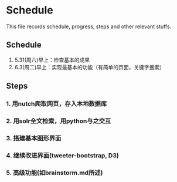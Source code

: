 Schedule
=====================
This file records schedule, progress, steps and other relevant stuffs.

Schedule
----------------
1. 5.31(周六)早上：检查基本的成果
2. 6.3(周二)早上：实现最基本的功能（有简单的页面，关键字搜索）

Steps
----------------

### 1. 用nutch爬取网页，存入本地数据库 
### 2. 用solr全文检索，用python与之交互
### 3. 搭建基本图形界面
### 4. 继续改进界面(tweeter-bootstrap, D3)
### 5. 高级功能(如brainstorm.md所述)


